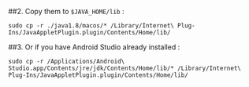 

##2. Copy them to `$JAVA_HOME/lib` : 

```
sudo cp -r ./java1.8/macos/* /Library/Internet\ Plug-Ins/JavaAppletPlugin.plugin/Contents/Home/lib/
```

##3. Or if you have Android Studio already installed : 

```
sudo cp -r /Applications/Android\ Studio.app/Contents/jre/jdk/Contents/Home/lib/* /Library/Internet\ Plug-Ins/JavaAppletPlugin.plugin/Contents/Home/lib/
```
